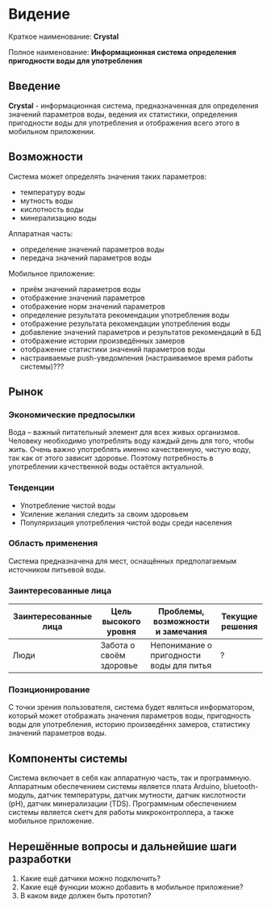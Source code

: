 #  Видение
Краткое наименование: **Crystal**

Полное наименование: **Информационная система определения пригодности воды для употребления**

## Введение
**Crystal** - информационная система, предназначенная для определения значений параметров воды, ведения их статистики, определения пригодности воды для употребления и отображения всего этого в мобильном приложении.

## Возможности
Система может определять значения таких параметров:
- температуру воды
- мутность воды
- кислотность воды
- минерализацию воды

Аппаратная часть:
- определение значений параметров воды
- передача значений параметров воды

Мобильное приложение:
- приём значений параметров воды
- отображение значений параметров
- отображение норм значений параметров
- определение результата рекомендации употребления воды 
- отображение результата рекомендации употребления воды
- добавление значений параметров и результатов рекомендаций в БД
- отображение истории произведённых замеров
- отображение статистики значений параметров воды
- настраиваемые push-уведомления
(настраиваемое время работы системы)???

## Рынок
### Экономические предпосылки
Вода – важный питательный элемент для всех живых организмов. Человеку необходимо употреблять воду каждый день для того, чтобы жить. Очень важно употреблять именно качественную, чистую воду, так как от этого зависит здоровье. Поэтому потребность в употреблении качественной воды остаётся актуальной.

### Тенденции 
- Употребление чистой воды
- Усиление желания следить за своим здоровьем
- Популяризация употребления чистой воды среди населения

### Область применения
Система предназначена для мест, оснащённых предполагаемым источником питьевой воды.

### Заинтересованные лица 
Заинтересованные лица | Цель высокого уровня | Проблемы, возможности и замечания | Текущие решения
--- | --- | --- | ---
Люди | Забота о своём здоровье | Непонимание о пригодности воды для питья | ?

### Позиционирование
С точки зрения пользователя, система будет являться информатором, который может отображать значения параметров воды, пригодность воды для употребления, историю произведённх замеров, статистику значений параметров воды.

## Компоненты системы
Система включает в себя как аппаратную часть, так и программную. Аппаратным обеспечением системы является плата Arduino, bluetooth-модуль, датчик температуры, датчик мутности, датчик кислотности (pH), датчик минерализации (TDS). Программным обеспечением системы является скетч для работы микроконтроллера, а также мобильное приложение.

## Нерешённые вопросы и дальнейшие шаги разработки
1. Какие ещё датчики можно подключить?
2. Какие ещё функции можно добавить в мобильное приложение?
3. В каком виде должен быть прототип?
